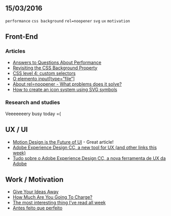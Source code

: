 15/03/2016
----------

`performance` `css background` `rel=noopener` `svg` `ux` `motivation`

## Front-End

### Articles

- [Answers to Questions About Performance](https://medium.com/google-developers/answers-to-questions-about-performance-9806d2dadfe2#.1rpxf9di2)
- [Revisiting the CSS Background Property](http://webdesign.tutsplus.com/tutorials/revisiting-the-css-background-property--cms-25991)
- [CSS level 4: custom selectors](http://www.raphaelfabeni.com.br/css-4-custom-selectors/)
- [O elemento input[type=”file”]](https://medium.com/the-codeland-post/elemento-input-type-file-a186e68b4271#.bbc6ot5ry)
- [About rel=noopener - What problems does it solve?](https://mathiasbynens.github.io/rel-noopener/#hax)
- [How to create an icon system using SVG symbols](https://nucleoapp.com/how-to-create-an-icon-system-using-svg-symbols/?utm_content=kuku.io&utm_medium=social&utm_source=facebook.com&utm_campaign=kuku.io)

### Research and studies

Veeeeeeery busy today =(

## UX / UI

- [Motion Design is the Future of UI](https://blog.prototypr.io/motion-design-is-the-future-of-ui-fc83ce55c02f#.q9e24fwuh) - Great article!
- [Adobe Experience Design CC, a new tool for UX (and other links this week)](https://medium.com/user-experience-design-1/adobe-experience-design-cc-a-new-tool-for-ux-and-other-links-this-week-19d6bf6598bc#.ghv66liv9)
- [Tudo sobre o Adobe Experience Design CC, a nova ferramenta de UX da Adobe](http://arquiteturadeinformacao.com/user-experience/tudo-sobre-o-adobe-experience-design-cc-a-nova-ferramenta-de-ux-da-adobe/)
 
## Work / Motivation

- [Give Your Ideas Away](https://medium.com/@jonwestenberg/give-your-ideas-away-f21d8dbf9c1#.ar785oaql)
- [How Much Are You Going To Charge?](https://medium.com/@jonwestenberg/how-much-are-you-going-to-charge-4f32ef1ff461#.xl0d4rtlf)
- [The most interesting thing I’ve read all week](https://medium.freecodecamp.com/the-most-interesting-thing-i-ve-read-all-week-dd251d866ce5#.cvoydthmy) 
- [Antes feito que perfeito](https://www.linkedin.com/pulse/antes-feito-que-perfeito-l%C3%A1zaro-alvarenga) 
 

